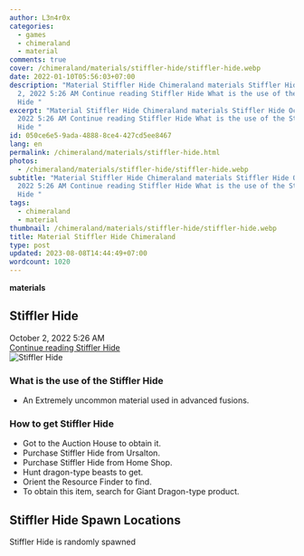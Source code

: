 ```yaml
---
author: L3n4r0x
categories:
  - games
  - chimeraland
  - material
comments: true
cover: /chimeraland/materials/stiffler-hide/stiffler-hide.webp
date: 2022-01-10T05:56:03+07:00
description: "Material Stiffler Hide Chimeraland materials Stiffler Hide October
  2, 2022 5:26 AM Continue reading Stiffler Hide What is the use of the Stiffler
  Hide "
excerpt: "Material Stiffler Hide Chimeraland materials Stiffler Hide October 2,
  2022 5:26 AM Continue reading Stiffler Hide What is the use of the Stiffler
  Hide "
id: 050ce6e5-9ada-4888-8ce4-427cd5ee8467
lang: en
permalink: /chimeraland/materials/stiffler-hide.html
photos:
  - /chimeraland/materials/stiffler-hide/stiffler-hide.webp
subtitle: "Material Stiffler Hide Chimeraland materials Stiffler Hide October 2,
  2022 5:26 AM Continue reading Stiffler Hide What is the use of the Stiffler
  Hide "
tags:
  - chimeraland
  - material
thumbnail: /chimeraland/materials/stiffler-hide/stiffler-hide.webp
title: Material Stiffler Hide Chimeraland
type: post
updated: 2023-08-08T14:44:49+07:00
wordcount: 1020
---
```


<link
  rel="stylesheet"
  href="https://rawcdn.githack.com/dimaslanjaka/Web-Manajemen/870a349/css/bootstrap-5-3-0-alpha3-wrapper.css"
/>
<section id="bootstrap-wrapper">
  <div data-bs-theme="dark">
    <div
      class="row g-0 border rounded overflow-hidden flex-md-row mb-4 shadow-sm position-relative bg-dark text-light"
    >
      <div class="col p-4 d-flex flex-column position-static">
        <strong class="d-inline-block mb-2 text-success">materials</strong>
        <h2 class="mb-0">Stiffler Hide</h2>
        <div class="mb-1 text-muted">October 2, 2022 5:26 AM</div>
        <a
          href="/chimeraland/materials/stiffler-hide.html"
          class="stretched-link d-none text-primary"
          >Continue reading Stiffler Hide</a
        >
      </div>
      <div class="col-auto d-none d-md-block d-lg-block">
        <img
          src="https://www.webmanajemen.com/chimeraland/materials/stiffler-hide/stiffler-hide.webp"
          alt="Stiffler Hide"
        />
      </div>
    </div>
    <div class="row">
      <div class="col-lg-6 col-12 mb-2">
        <div class="card">
          <div class="card-body">
            <h3 class="card-title">What is the use of the Stiffler Hide</h3>
            <div class="card-text">
              <ul>
                <li>
                  An Extremely uncommon material used in advanced fusions.
                </li>
              </ul>
            </div>
          </div>
        </div>
      </div>
      <div class="col-lg-6 col-12 mb-2">
        <div class="card">
          <div class="card-body">
            <h3 class="card-title">How to get Stiffler Hide</h3>
            <div class="card-text">
              <ul>
                <li>Got to the Auction House to obtain it.</li>
                <li>Purchase Stiffler Hide from Ursalton.</li>
                <li>Purchase Stiffler Hide from Home Shop.</li>
                <li>Hunt dragon-type beasts to get.</li>
                <li>Orient the Resource Finder to find.</li>
                <li>
                  To obtain this item, search for Giant Dragon-type product.
                </li>
              </ul>
            </div>
          </div>
        </div>
      </div>
      <div class="col-12 mb-2">
        <h2>Stiffler Hide Spawn Locations</h2>
        <p>Stiffler Hide is randomly spawned</p>
      </div>
    </div>
  </div>
</section>